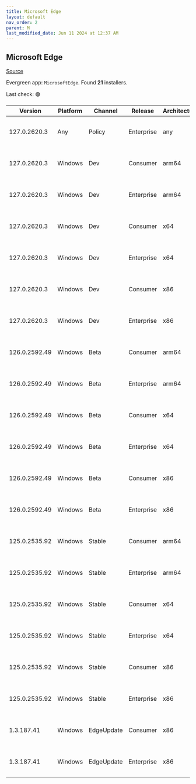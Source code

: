 ```yaml
---
title: Microsoft Edge
layout: default
nav_order: 2
parent: M
last_modified_date: Jun 11 2024 at 12:37 AM
---
```


## Microsoft Edge

[Source](https://www.microsoft.com/edge)

Evergreen app: `MicrosoftEdge`. Found **21** installers.

Last check: 🟢

| Version       | Platform | Channel    | Release    | Architecture | Hash                                                             | URI                                                                                                                                                                                                                                                                                                                      |
| ------------- | -------- | ---------- | ---------- | ------------ | ---------------------------------------------------------------- | ------------------------------------------------------------------------------------------------------------------------------------------------------------------------------------------------------------------------------------------------------------------------------------------------------------------------ |
| 127.0.2620.3  | Any      | Policy     | Enterprise | any          | AF74224018C807B32790F0284D9B10E93E1CD632BF1CD3FD4CF70A722B8305AF | [https://msedge.sf.dl.delivery.mp.microsoft.com/filestreamingservice/files/9edcb99c-893e-4131-afbd-2cc57732784f/MicrosoftEdgePolicyTemplates.cab](https://msedge.sf.dl.delivery.mp.microsoft.com/filestreamingservice/files/9edcb99c-893e-4131-afbd-2cc57732784f/MicrosoftEdgePolicyTemplates.cab)                       |
| 127.0.2620.3  | Windows  | Dev        | Consumer   | arm64        | 44EC66EB2C332830E5922E6B2DF7CAC96474C61EA68A55E1ED7B61DB821A5707 | [https://msedge.sf.dl.delivery.mp.microsoft.com/filestreamingservice/files/5cc301bb-45a7-4600-8b50-63abc03440a6/MicrosoftEdgeDevEnterpriseARM64.msi](https://msedge.sf.dl.delivery.mp.microsoft.com/filestreamingservice/files/5cc301bb-45a7-4600-8b50-63abc03440a6/MicrosoftEdgeDevEnterpriseARM64.msi)                 |
| 127.0.2620.3  | Windows  | Dev        | Enterprise | arm64        | 44EC66EB2C332830E5922E6B2DF7CAC96474C61EA68A55E1ED7B61DB821A5707 | [https://msedge.sf.dl.delivery.mp.microsoft.com/filestreamingservice/files/5cc301bb-45a7-4600-8b50-63abc03440a6/MicrosoftEdgeDevEnterpriseARM64.msi](https://msedge.sf.dl.delivery.mp.microsoft.com/filestreamingservice/files/5cc301bb-45a7-4600-8b50-63abc03440a6/MicrosoftEdgeDevEnterpriseARM64.msi)                 |
| 127.0.2620.3  | Windows  | Dev        | Consumer   | x64          | C941202D33CFA65C19B62DB266982424D138F09DDD3DFCE707F0D5357C95D739 | [https://msedge.sf.dl.delivery.mp.microsoft.com/filestreamingservice/files/3c09fc90-09a1-4c4c-950a-e0e0951c3cc9/MicrosoftEdgeDevEnterpriseX64.msi](https://msedge.sf.dl.delivery.mp.microsoft.com/filestreamingservice/files/3c09fc90-09a1-4c4c-950a-e0e0951c3cc9/MicrosoftEdgeDevEnterpriseX64.msi)                     |
| 127.0.2620.3  | Windows  | Dev        | Enterprise | x64          | C941202D33CFA65C19B62DB266982424D138F09DDD3DFCE707F0D5357C95D739 | [https://msedge.sf.dl.delivery.mp.microsoft.com/filestreamingservice/files/3c09fc90-09a1-4c4c-950a-e0e0951c3cc9/MicrosoftEdgeDevEnterpriseX64.msi](https://msedge.sf.dl.delivery.mp.microsoft.com/filestreamingservice/files/3c09fc90-09a1-4c4c-950a-e0e0951c3cc9/MicrosoftEdgeDevEnterpriseX64.msi)                     |
| 127.0.2620.3  | Windows  | Dev        | Consumer   | x86          | D8F2B0DB2408E7F55F44CB7A016174B37C9E8DB67DEAC364146C5F56F76FE3A9 | [https://msedge.sf.dl.delivery.mp.microsoft.com/filestreamingservice/files/39399c52-ccd9-4549-a15c-97ea029f7c35/MicrosoftEdgeDevEnterpriseX86.msi](https://msedge.sf.dl.delivery.mp.microsoft.com/filestreamingservice/files/39399c52-ccd9-4549-a15c-97ea029f7c35/MicrosoftEdgeDevEnterpriseX86.msi)                     |
| 127.0.2620.3  | Windows  | Dev        | Enterprise | x86          | D8F2B0DB2408E7F55F44CB7A016174B37C9E8DB67DEAC364146C5F56F76FE3A9 | [https://msedge.sf.dl.delivery.mp.microsoft.com/filestreamingservice/files/39399c52-ccd9-4549-a15c-97ea029f7c35/MicrosoftEdgeDevEnterpriseX86.msi](https://msedge.sf.dl.delivery.mp.microsoft.com/filestreamingservice/files/39399c52-ccd9-4549-a15c-97ea029f7c35/MicrosoftEdgeDevEnterpriseX86.msi)                     |
| 126.0.2592.49 | Windows  | Beta       | Consumer   | arm64        | 51DE4C1818BB76267C98AADE3BE463E9EF3990CE5BF65CF5376B23D15EFF789D | [https://msedge.sf.dl.delivery.mp.microsoft.com/filestreamingservice/files/938146f9-0482-4d7c-84cc-8d2498dff8c2/MicrosoftEdgeBetaEnterpriseARM64.msi](https://msedge.sf.dl.delivery.mp.microsoft.com/filestreamingservice/files/938146f9-0482-4d7c-84cc-8d2498dff8c2/MicrosoftEdgeBetaEnterpriseARM64.msi)               |
| 126.0.2592.49 | Windows  | Beta       | Enterprise | arm64        | 51DE4C1818BB76267C98AADE3BE463E9EF3990CE5BF65CF5376B23D15EFF789D | [https://msedge.sf.dl.delivery.mp.microsoft.com/filestreamingservice/files/938146f9-0482-4d7c-84cc-8d2498dff8c2/MicrosoftEdgeBetaEnterpriseARM64.msi](https://msedge.sf.dl.delivery.mp.microsoft.com/filestreamingservice/files/938146f9-0482-4d7c-84cc-8d2498dff8c2/MicrosoftEdgeBetaEnterpriseARM64.msi)               |
| 126.0.2592.49 | Windows  | Beta       | Consumer   | x64          | 47A3DD49126F72AF06A2D2F7037E027E4F191BE45F2E9F422383A6F08D8215A3 | [https://msedge.sf.dl.delivery.mp.microsoft.com/filestreamingservice/files/086f7bf9-1c06-4581-b497-ba93d150d6af/MicrosoftEdgeBetaEnterpriseX64.msi](https://msedge.sf.dl.delivery.mp.microsoft.com/filestreamingservice/files/086f7bf9-1c06-4581-b497-ba93d150d6af/MicrosoftEdgeBetaEnterpriseX64.msi)                   |
| 126.0.2592.49 | Windows  | Beta       | Enterprise | x64          | 47A3DD49126F72AF06A2D2F7037E027E4F191BE45F2E9F422383A6F08D8215A3 | [https://msedge.sf.dl.delivery.mp.microsoft.com/filestreamingservice/files/086f7bf9-1c06-4581-b497-ba93d150d6af/MicrosoftEdgeBetaEnterpriseX64.msi](https://msedge.sf.dl.delivery.mp.microsoft.com/filestreamingservice/files/086f7bf9-1c06-4581-b497-ba93d150d6af/MicrosoftEdgeBetaEnterpriseX64.msi)                   |
| 126.0.2592.49 | Windows  | Beta       | Consumer   | x86          | FDAFC171205BAC154C0E0C857A0CDB44518F1923DAD6E6010F1FAD8D1C6B1B2C | [https://msedge.sf.dl.delivery.mp.microsoft.com/filestreamingservice/files/d3ff997b-bc7d-4829-baa6-8879e5d04184/MicrosoftEdgeBetaEnterpriseX86.msi](https://msedge.sf.dl.delivery.mp.microsoft.com/filestreamingservice/files/d3ff997b-bc7d-4829-baa6-8879e5d04184/MicrosoftEdgeBetaEnterpriseX86.msi)                   |
| 126.0.2592.49 | Windows  | Beta       | Enterprise | x86          | FDAFC171205BAC154C0E0C857A0CDB44518F1923DAD6E6010F1FAD8D1C6B1B2C | [https://msedge.sf.dl.delivery.mp.microsoft.com/filestreamingservice/files/d3ff997b-bc7d-4829-baa6-8879e5d04184/MicrosoftEdgeBetaEnterpriseX86.msi](https://msedge.sf.dl.delivery.mp.microsoft.com/filestreamingservice/files/d3ff997b-bc7d-4829-baa6-8879e5d04184/MicrosoftEdgeBetaEnterpriseX86.msi)                   |
| 125.0.2535.92 | Windows  | Stable     | Consumer   | arm64        | 93EF8E8A060268B0F67BC3D67CA0813AB3A080E641B8259AF8F77AC8EF79D53B | [https://msedge.sf.dl.delivery.mp.microsoft.com/filestreamingservice/files/085ec580-a5ae-41f0-8511-53bbdc150736/MicrosoftEdgeEnterpriseARM64.msi](https://msedge.sf.dl.delivery.mp.microsoft.com/filestreamingservice/files/085ec580-a5ae-41f0-8511-53bbdc150736/MicrosoftEdgeEnterpriseARM64.msi)                       |
| 125.0.2535.92 | Windows  | Stable     | Enterprise | arm64        | 93EF8E8A060268B0F67BC3D67CA0813AB3A080E641B8259AF8F77AC8EF79D53B | [https://msedge.sf.dl.delivery.mp.microsoft.com/filestreamingservice/files/085ec580-a5ae-41f0-8511-53bbdc150736/MicrosoftEdgeEnterpriseARM64.msi](https://msedge.sf.dl.delivery.mp.microsoft.com/filestreamingservice/files/085ec580-a5ae-41f0-8511-53bbdc150736/MicrosoftEdgeEnterpriseARM64.msi)                       |
| 125.0.2535.92 | Windows  | Stable     | Consumer   | x64          | 66149576D890BC4DB0EBE928F9389C0F81ED59942D5BB1142689650BA7E3FB42 | [https://msedge.sf.dl.delivery.mp.microsoft.com/filestreamingservice/files/5959909f-b83f-4fcb-acda-8bf69ba05d32/MicrosoftEdgeEnterpriseX64.msi](https://msedge.sf.dl.delivery.mp.microsoft.com/filestreamingservice/files/5959909f-b83f-4fcb-acda-8bf69ba05d32/MicrosoftEdgeEnterpriseX64.msi)                           |
| 125.0.2535.92 | Windows  | Stable     | Enterprise | x64          | 66149576D890BC4DB0EBE928F9389C0F81ED59942D5BB1142689650BA7E3FB42 | [https://msedge.sf.dl.delivery.mp.microsoft.com/filestreamingservice/files/5959909f-b83f-4fcb-acda-8bf69ba05d32/MicrosoftEdgeEnterpriseX64.msi](https://msedge.sf.dl.delivery.mp.microsoft.com/filestreamingservice/files/5959909f-b83f-4fcb-acda-8bf69ba05d32/MicrosoftEdgeEnterpriseX64.msi)                           |
| 125.0.2535.92 | Windows  | Stable     | Consumer   | x86          | 1837976784DF2F0778E37920E25F1439A69E90B8A3F29990E4FE4B0D13D76B78 | [https://msedge.sf.dl.delivery.mp.microsoft.com/filestreamingservice/files/69b0e5cd-c13c-428b-85b2-c2852509e7b1/MicrosoftEdgeEnterpriseX86.msi](https://msedge.sf.dl.delivery.mp.microsoft.com/filestreamingservice/files/69b0e5cd-c13c-428b-85b2-c2852509e7b1/MicrosoftEdgeEnterpriseX86.msi)                           |
| 125.0.2535.92 | Windows  | Stable     | Enterprise | x86          | 1837976784DF2F0778E37920E25F1439A69E90B8A3F29990E4FE4B0D13D76B78 | [https://msedge.sf.dl.delivery.mp.microsoft.com/filestreamingservice/files/69b0e5cd-c13c-428b-85b2-c2852509e7b1/MicrosoftEdgeEnterpriseX86.msi](https://msedge.sf.dl.delivery.mp.microsoft.com/filestreamingservice/files/69b0e5cd-c13c-428b-85b2-c2852509e7b1/MicrosoftEdgeEnterpriseX86.msi)                           |
| 1.3.187.41    | Windows  | EdgeUpdate | Consumer   | x86          | 200A59ABDEB32CC4D2CEC4079BE205F18B5F45BAE42ACB7940151F9780569889 | [https://msedge.sf.dl.delivery.mp.microsoft.com/filestreamingservice/files/2106c895-651f-4ed2-89de-96e91206c60c/MicrosoftEdgeUpdateSetup_X86_1.3.187.41.exe](https://msedge.sf.dl.delivery.mp.microsoft.com/filestreamingservice/files/2106c895-651f-4ed2-89de-96e91206c60c/MicrosoftEdgeUpdateSetup_X86_1.3.187.41.exe) |
| 1.3.187.41    | Windows  | EdgeUpdate | Enterprise | x86          | 200A59ABDEB32CC4D2CEC4079BE205F18B5F45BAE42ACB7940151F9780569889 | [https://msedge.sf.dl.delivery.mp.microsoft.com/filestreamingservice/files/2106c895-651f-4ed2-89de-96e91206c60c/MicrosoftEdgeUpdateSetup_X86_1.3.187.41.exe](https://msedge.sf.dl.delivery.mp.microsoft.com/filestreamingservice/files/2106c895-651f-4ed2-89de-96e91206c60c/MicrosoftEdgeUpdateSetup_X86_1.3.187.41.exe) |

